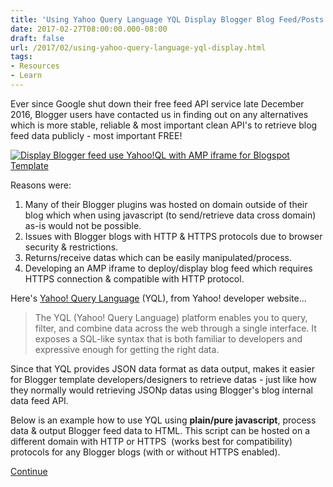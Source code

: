 ```yaml
---
title: 'Using Yahoo Query Language YQL Display Blogger Blog Feed/Posts Anywhere'
date: 2017-02-27T08:00:00.000-08:00
draft: false
url: /2017/02/using-yahoo-query-language-yql-display.html
tags: 
- Resources
- Learn
---
```


Ever since Google shut down their free feed API service late December 2016, Blogger users have contacted us in finding out on any alternatives which is more stable, reliable & most important clean API's to retrieve blog feed data publicly - most important FREE!  
  

[![Display Blogger feed use Yahoo!QL with AMP iframe for Blogspot Template](https://2.bp.blogspot.com/-DYnp7uXb1V0/WKP2_hqw5gI/AAAAAAAAhCs/nEVRDd26bycVgTuOc0idrBe-fYRskTKLQCLcB/s640/Yahoo%2521%2BQuery%2BLanguage%2BYQL%2Bdisplay%2BBlogger%2BPosts%2BAnywhere%2Bwith%2BAMP%2BHTML.png)](https://2.bp.blogspot.com/-DYnp7uXb1V0/WKP2_hqw5gI/AAAAAAAAhCs/nEVRDd26bycVgTuOc0idrBe-fYRskTKLQCLcB/s1600/Yahoo%2521%2BQuery%2BLanguage%2BYQL%2Bdisplay%2BBlogger%2BPosts%2BAnywhere%2Bwith%2BAMP%2BHTML.png)

  
Reasons were:  
  

1.  Many of their Blogger plugins was hosted on domain outside of their blog which when using javascript (to send/retrieve data cross domain) as-is would not be possible.
2.  Issues with Blogger blogs with HTTP & HTTPS protocols due to browser security & restrictions.
3.  Returns/receive datas which can be easily manipulated/process.
4.  Developing an AMP iframe to deploy/display blog feed which requires HTTPS connection & compatible with HTTP protocol.

  
Here's [Yahoo! Query Language](https://developer.yahoo.com/yql/) (YQL), from Yahoo! developer website...  
  

> The YQL (Yahoo! Query Language) platform enables you to query, filter, and combine data across the web through a single interface. It exposes a SQL-like syntax that is both familiar to developers and expressive enough for getting the right data.

  
Since that YQL provides JSON data format as data output, makes it easier for Blogger template developers/designers to retrieve datas - just like how they normally would retrieving JSONp datas using Blogger's blog internal data feed API.  
  
Below is an example how to use YQL using **plain/pure javascript**, process data & output Blogger feed data to HTML. This script can be hosted on a different domain with HTTP or HTTPS  (works best for compatibility) protocols for any Blogger blogs (with or without HTTPS enabled).  
  
[Continue](https://blogr-amp.blogspot.com/2017/02/using-yahoo-query-language-yql-display.html#more)